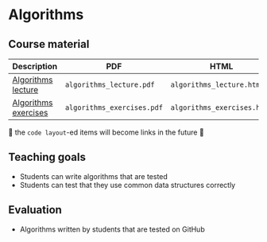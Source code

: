 # Algorithms

## Course material

Description                                           |PDF                       |HTML                       |QMD
------------------------------------------------------|--------------------------|---------------------------|------------------------------------
[Algorithms lecture](algorithms_lecture/README.md)    |`algorithms_lecture.pdf`  |`algorithms_lecture.html`  |[here](algorithms_lecture/algorithms_lecture.qmd)
[Algorithms exercises](algorithms_exercises/README.md)|`algorithms_exercises.pdf`|`algorithms_exercises.html`|`algorithms_exercises/algorithms_exercises.qmd`

:construction: the `code layout`-ed items will become links in the future :construction:

## Teaching goals

 * Students can write algorithms that are tested
 * Students can test that they use common data structures correctly

## Evaluation

 * Algorithms written by students that are tested on GitHub
